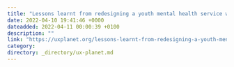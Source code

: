 ```yaml
---
title: "Lessons learnt from redesigning a youth mental health service website"
date: 2022-04-10 19:41:46 +0000
dateadded: 2022-04-11 00:00:39 +0100
description: ""
link: "https://uxplanet.org/lessons-learnt-from-redesigning-a-youth-mental-health-service-website-b3de127f0cfb?source=rss----819cc2aaeee0---4"
category:
directory: _directory/ux-planet.md
---
```


